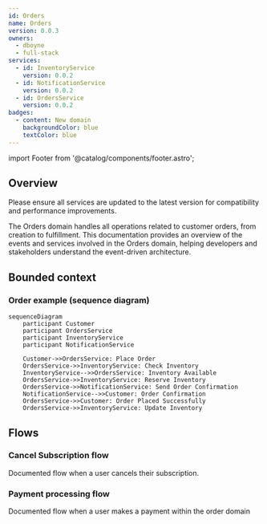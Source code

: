```yaml
---
id: Orders
name: Orders
version: 0.0.3
owners:
  - dboyne
  - full-stack
services:
  - id: InventoryService
    version: 0.0.2
  - id: NotificationService
    version: 0.0.2
  - id: OrdersService
    version: 0.0.2
badges:
  - content: New domain
    backgroundColor: blue
    textColor: blue
---
```


import Footer from '@catalog/components/footer.astro';

## Overview

<Admonition type="warning">Please ensure all services are updated to the latest version for compatibility and performance improvements.</Admonition>

The Orders domain handles all operations related to customer orders, from creation to fulfillment. This documentation provides an overview of the events and services involved in the Orders domain, helping developers and stakeholders understand the event-driven architecture.


<Tiles >
    <Tile icon="UserGroupIcon" href="/docs/teams/full-stack" title="Contact the team" description="Any questions? Feel free to contact the owners" />
    <Tile icon="RectangleGroupIcon" href={`/visualiser/domains/${frontmatter.id}/${frontmatter.version}`} title={`${frontmatter.services.length} services are in this domain`} description="This service sends messages to downstream consumers" />
</Tiles>



## Bounded context

<NodeGraph />

### Order example (sequence diagram)

```mermaid
sequenceDiagram
    participant Customer
    participant OrdersService
    participant InventoryService
    participant NotificationService

    Customer->>OrdersService: Place Order
    OrdersService->>InventoryService: Check Inventory
    InventoryService-->>OrdersService: Inventory Available
    OrdersService->>InventoryService: Reserve Inventory
    OrdersService->>NotificationService: Send Order Confirmation
    NotificationService-->>Customer: Order Confirmation
    OrdersService->>Customer: Order Placed Successfully
    OrdersService->>InventoryService: Update Inventory
```

## Flows

### Cancel Subscription flow
Documented flow when a user cancels their subscription.

<Flow id="CancelSubscription" version="latest" includeKey={false} />

### Payment processing flow
Documented flow when a user makes a payment within the order domain

<Flow id="PaymentFlow" version="latest" includeKey={false} />

<Footer />
